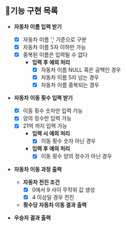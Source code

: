 ## 🎯기능 구현 목록

- **자동차 이름 입력 받기**
    - [X] 자동차 이름 ',' 기준으로 구분
    - [X] 자동차 이름 5자 이하만 가능
    - [X] 중복된 이름은 입력될 수 없다
        - **입력 후 예외 처리**
            - [X] 자동차 이름 NULL 혹은 공백인 경우
            - [X] 자동차 이름 5자 넘는 경우
            - [X] 자동차 이름 중복되는 경우

- **자동차 이동 횟수 입력 받기**
    - [X] 이동 횟수 숫자만 입력 가능
    - [X] 양의 정수만 입력 가능 
    - [X] 21억 까지 입력 가능
        - **입력 시 예외 처리**
            - [X] 이동 횟수 숫자 아닌 경우
        - **입력 후 예외 처리**
            - [X] 이동 횟수 양의 정수가 아닌 경우

- **자동차 이동 과정 출력**
    - **자동차 전진 조건**
        - [X] 0에서 9 사이 무작위 값 생성
        - [X] 4 이상일 경우 전진
    - **횟수당 자동차 이동 결과 출력**

- **우승자 결과 출력**
